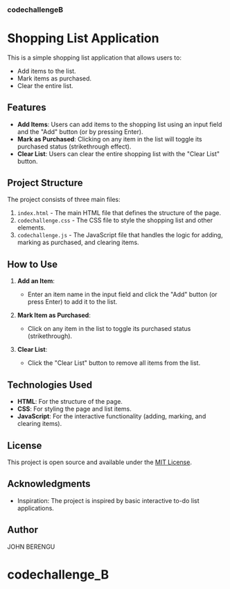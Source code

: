 ### codechallengeB
# Shopping List Application

This is a simple shopping list application that allows users to:
- Add items to the list.
- Mark items as purchased.
- Clear the entire list.

## Features

- **Add Items**: Users can add items to the shopping list using an input field and the "Add" button (or by pressing Enter).
- **Mark as Purchased**: Clicking on any item in the list will toggle its purchased status (strikethrough effect).
- **Clear List**: Users can clear the entire shopping list with the "Clear List" button.

## Project Structure

The project consists of three main files:
1. `index.html` - The main HTML file that defines the structure of the page.
2. `codechallenge.css` - The CSS file to style the shopping list and other elements.
3. `codechallenge.js` - The JavaScript file that handles the logic for adding, marking as purchased, and clearing items.

## How to Use

1. **Add an Item**:
   - Enter an item name in the input field and click the "Add" button (or press Enter) to add it to the list.
   
2. **Mark Item as Purchased**:
   - Click on any item in the list to toggle its purchased status (strikethrough).

3. **Clear List**:
   - Click the "Clear List" button to remove all items from the list.

## Technologies Used

- **HTML**: For the structure of the page.
- **CSS**: For styling the page and list items.
- **JavaScript**: For the interactive functionality (adding, marking, and clearing items).

## License

This project is open source and available under the [MIT License](LICENSE).

## Acknowledgments

- Inspiration: The project is inspired by basic interactive to-do list applications.
## Author
JOHN BERENGU
# codechallenge_B
